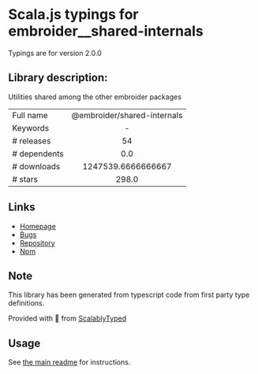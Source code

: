 
# Scala.js typings for embroider__shared-internals

Typings are for version 2.0.0

## Library description:
Utilities shared among the other embroider packages

|                    |                 |
| ------------------ | :-------------: |
| Full name          | @embroider/shared-internals |
| Keywords           | - |
| # releases         | 54 |
| # dependents       | 0.0 |
| # downloads        | 1247539.6666666667 |
| # stars            | 298.0 |

## Links
- [Homepage](https://github.com/embroider-build/embroider#readme)
- [Bugs](https://github.com/embroider-build/embroider/issues)
- [Repository](https://github.com/embroider-build/embroider)
- [Npm](https://www.npmjs.com/package/%40embroider%2Fshared-internals)
    


## Note
This library has been generated from typescript code from first party type definitions.

Provided with :purple_heart: from [ScalablyTyped](https://github.com/oyvindberg/ScalablyTyped)

## Usage
See [the main readme](../../readme.md) for instructions.


